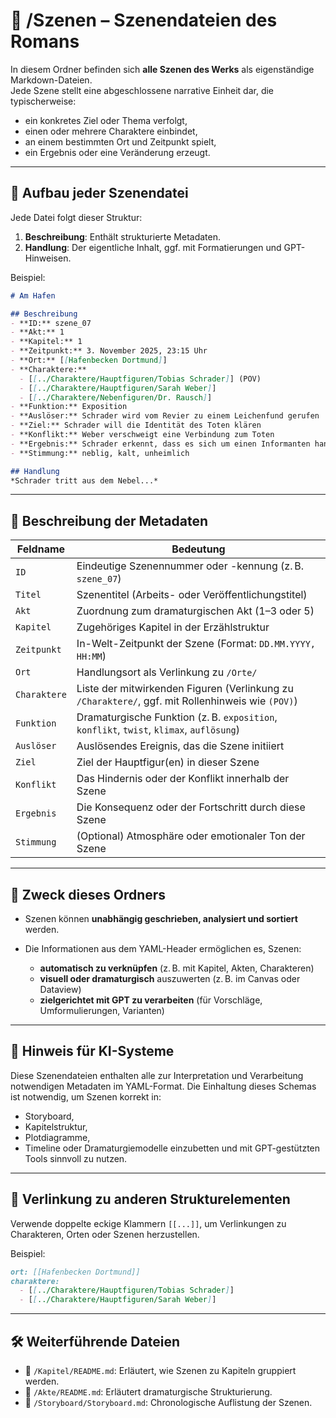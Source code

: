 # 📁 /Szenen – Szenendateien des Romans

In diesem Ordner befinden sich **alle Szenen des Werks** als eigenständige Markdown-Dateien.  
Jede Szene stellt eine abgeschlossene narrative Einheit dar, die typischerweise:

- ein konkretes Ziel oder Thema verfolgt,
- einen oder mehrere Charaktere einbindet,
- an einem bestimmten Ort und Zeitpunkt spielt,
- ein Ergebnis oder eine Veränderung erzeugt.

---

## 🧱 Aufbau jeder Szenendatei

Jede Datei folgt dieser Struktur:

1. **Beschreibung**: Enthält strukturierte Metadaten.
2. **Handlung**: Der eigentliche Inhalt, ggf. mit Formatierungen und GPT-Hinweisen.

Beispiel:
```markdown
# Am Hafen

## Beschreibung
- **ID:** szene_07
- **Akt:** 1
- **Kapitel:** 1
- **Zeitpunkt:** 3. November 2025, 23:15 Uhr
- **Ort:** [[Hafenbecken Dortmund]]
- **Charaktere:** 
  - [[../Charaktere/Hauptfiguren/Tobias Schrader]] (POV)
  - [[../Charaktere/Hauptfiguren/Sarah Weber]]
  - [[../Charaktere/Nebenfiguren/Dr. Rausch]]
- **Funktion:** Exposition
- **Auslöser:** Schrader wird vom Revier zu einem Leichenfund gerufen
- **Ziel:** Schrader will die Identität des Toten klären
- **Konflikt:** Weber verschweigt eine Verbindung zum Toten
- **Ergebnis:** Schrader erkennt, dass es sich um einen Informanten handelt
- **Stimmung:** neblig, kalt, unheimlich

## Handlung
*Schrader tritt aus dem Nebel...*
```

---

## 🧾 Beschreibung der Metadaten

| Feldname     | Bedeutung                                                                                         |
| ------------ | ------------------------------------------------------------------------------------------------- |
| `ID`         | Eindeutige Szenennummer oder -kennung (z. B. `szene_07`)                                          |
| `Titel`      | Szenentitel (Arbeits- oder Veröffentlichungstitel)                                                |
| `Akt`        | Zuordnung zum dramaturgischen Akt (1–3 oder 5)                                                    |
| `Kapitel`    | Zugehöriges Kapitel in der Erzählstruktur                                                         |
| `Zeitpunkt`  | In-Welt-Zeitpunkt der Szene (Format: `DD.MM.YYYY, HH:MM`)                                         |
| `Ort`        | Handlungsort als Verlinkung zu `/Orte/`                                                           |
| `Charaktere` | Liste der mitwirkenden Figuren (Verlinkung zu `/Charaktere/`, ggf. mit Rollenhinweis wie `(POV)`) |
| `Funktion`   | Dramaturgische Funktion (z. B. `exposition`, `konflikt`, `twist`, `klimax`, `auflösung`)          |
| `Auslöser`   | Auslösendes Ereignis, das die Szene initiiert                                                     |
| `Ziel`       | Ziel der Hauptfigur(en) in dieser Szene                                                           |
| `Konflikt`   | Das Hindernis oder der Konflikt innerhalb der Szene                                               |
| `Ergebnis`   | Die Konsequenz oder der Fortschritt durch diese Szene                                             |
| `Stimmung`   | (Optional) Atmosphäre oder emotionaler Ton der Szene                                              |

---

## 🧠 Zweck dieses Ordners

* Szenen können **unabhängig geschrieben, analysiert und sortiert** werden.
* Die Informationen aus dem YAML-Header ermöglichen es, Szenen:

  * **automatisch zu verknüpfen** (z. B. mit Kapitel, Akten, Charakteren)
  * **visuell oder dramaturgisch** auszuwerten (z. B. im Canvas oder Dataview)
  * **zielgerichtet mit GPT zu verarbeiten** (für Vorschläge, Umformulierungen, Varianten)

---

## 📌 Hinweis für KI-Systeme

Diese Szenendateien enthalten alle zur Interpretation und Verarbeitung notwendigen Metadaten im YAML-Format.
Die Einhaltung dieses Schemas ist notwendig, um Szenen korrekt in:

* Storyboard,
* Kapitelstruktur,
* Plotdiagramme,
* Timeline oder Dramaturgiemodelle
  einzubetten und mit GPT-gestützten Tools sinnvoll zu nutzen.

---

## 🔄 Verlinkung zu anderen Strukturelementen

Verwende doppelte eckige Klammern `[[...]]`, um Verlinkungen zu Charakteren, Orten oder Szenen herzustellen.

Beispiel:

```markdown
ort: [[Hafenbecken Dortmund]]
charaktere:
  - [[../Charaktere/Hauptfiguren/Tobias Schrader]]
  - [[../Charaktere/Hauptfiguren/Sarah Weber]]
```

---

## 🛠 Weiterführende Dateien

* 📄 `/Kapitel/README.md`: Erläutert, wie Szenen zu Kapiteln gruppiert werden.
* 📄 `/Akte/README.md`: Erläutert dramaturgische Strukturierung.
* 📄 `/Storyboard/Storyboard.md`: Chronologische Auflistung der Szenen.



